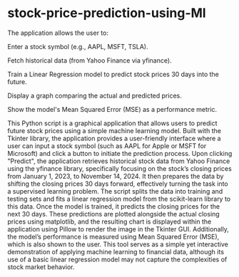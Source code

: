 # stock-price-prediction-using-Ml

The application allows the user to:

Enter a stock symbol (e.g., AAPL, MSFT, TSLA).

Fetch historical data (from Yahoo Finance via yfinance).

Train a Linear Regression model to predict stock prices 30 days into the future.

Display a graph comparing the actual and predicted prices.

Show the model's Mean Squared Error (MSE) as a performance metric.

This Python script is a graphical application that allows users to predict future stock prices using a simple machine learning model. Built with the Tkinter library, the application provides a user-friendly interface where a user can input a stock symbol (such as AAPL for Apple or MSFT for Microsoft) and click a button to initiate the prediction process. Upon clicking "Predict", the application retrieves historical stock data from Yahoo Finance using the yfinance library, specifically focusing on the stock’s closing prices from January 1, 2023, to November 14, 2024. It then prepares the data by shifting the closing prices 30 days forward, effectively turning the task into a supervised learning problem. The script splits the data into training and testing sets and fits a linear regression model from the scikit-learn library to this data. Once the model is trained, it predicts the closing prices for the next 30 days. These predictions are plotted alongside the actual closing prices using matplotlib, and the resulting chart is displayed within the application using Pillow to render the image in the Tkinter GUI. Additionally, the model’s performance is measured using Mean Squared Error (MSE), which is also shown to the user. This tool serves as a simple yet interactive demonstration of applying machine learning to financial data, although its use of a basic linear regression model may not capture the complexities of stock market behavior.




